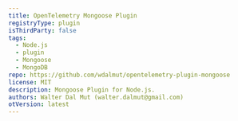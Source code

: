 ```yaml
---
title: OpenTelemetry Mongoose Plugin
registryType: plugin
isThirdParty: false
tags:
  - Node.js
  - plugin
  - Mongoose
  - MongoDB
repo: https://github.com/wdalmut/opentelemetry-plugin-mongoose
license: MIT
description: Mongoose Plugin for Node.js.
authors: Walter Dal Mut (walter.dalmut@gmail.com)
otVersion: latest
---
```

